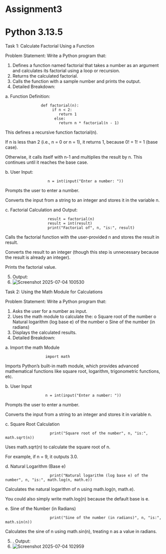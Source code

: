 # Assignment3
# Python 3.13.5
Task 1: Calculate Factorial Using a Function 

Problem Statement: Write a Python program that:
1.   Defines a function named factorial that takes a number as an argument and calculates its factorial using a loop or recursion.
2.   Returns the calculated factorial.
3.   Calls the function with a sample number and prints the output.
4.   Detailed Breakdown:
   
  a. Function Definition:

                    def factorial(n):
                         if n < 2:
                            return 1
                          else:
                            return n * factorial(n - 1)

  This defines a recursive function factorial(n).

   If n is less than 2 (i.e., n = 0 or n = 1), it returns 1, because 0! = 1! = 1 (base case).

   Otherwise, it calls itself with n-1 and multiplies the result by n. This continues until it reaches the base case.

  b. User Input:

                       n = int(input("Enter a number: "))


  Prompts the user to enter a number.

  Converts the input from a string to an integer and stores it in the variable n.

  c. Factorial Calculation and Output:

                       result = factorial(n)
                       result = int(result)
                       print("Factorial of", n, "is:", result)
 
  Calls the factorial function with the user-provided n and stores the result in result.

   Converts the result to an integer (though this step is unnecessary because the result is already an integer).

   Prints the factorial value.
    
5.   Output:
6.   
     ![Screenshot 2025-07-04 100530](https://github.com/user-attachments/assets/3077a9b8-2e02-488b-ad8a-ebb35e5f9b32)



Task 2: Using the Math Module for Calculations
 
Problem Statement: Write a Python program that:
1.   Asks the user for a number as input.
2.   Uses the math module to calculate the:
  o   Square root of the number
  o   Natural logarithm (log base e) of the number
  o   Sine of the number (in radians)
3.   Displays the calculated results.
4.   Detailed Breakdown:

 a. Import the math Module

                      import math

   Imports Python’s built-in math module, which provides advanced mathematical functions like square root, logarithm, trigonometric functions, etc.

 b. User Input

                      n = int(input("Enter a number: "))

  Prompts the user to enter a number.

  Converts the input from a string to an integer and stores it in variable n.

 c. Square Root Calculation

                        print("Square root of the number", n, "is:", math.sqrt(n))

   Uses math.sqrt(n) to calculate the square root of n.

   For example, if n = 9, it outputs 3.0.

 d. Natural Logarithm (Base e)

                        print("Natural logarithm (log base e) of the number", n, "is:", math.log(n, math.e))

  Calculates the natural logarithm of n using math.log(n, math.e).

  You could also simply write math.log(n) because the default base is e.

 e. Sine of the Number (in Radians)

                        print("Sine of the number (in radians)", n, "is:", math.sin(n))

   Calculates the sine of n using math.sin(n), treating n as a value in radians.
    
5.   .   Output:
6.   ![Screenshot 2025-07-04 102959](https://github.com/user-attachments/assets/822727d3-1262-4c03-9b0e-c17fbb9a6f4a)

    
